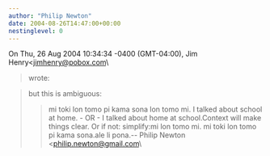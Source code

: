 ```yaml
---
author: "Philip Newton"
date: 2004-08-26T14:47:00+00:00
nestinglevel: 0
---
```

On Thu, 26 Aug 2004 10:34:34 -0400 (GMT-04:00), Jim Henry<[jimhenry@pobox.com](mailto://jimhenry@pobox.com)\
> wrote:

> but this is ambiguous:
>> mi toki lon tomo pi kama sona lon tomo mi.
> I talked about school at home. - OR - I talked about home at school.Context will make things clear. Or if not: simplify:mi lon tomo mi. mi toki lon tomo pi kama sona.ale li pona.--
Philip Newton <[philip.newton@gmail.com](mailto://philip.newton@gmail.com)\
>